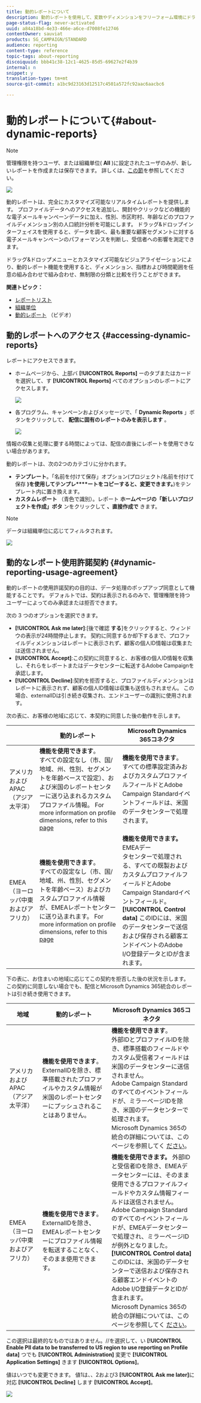 ```yaml
---
title: 動的レポートについて
description: 動的レポートを使用して、変数やディメンションをフリーフォーム環境にドラッグ&ドロップし、キャンペーンの成功を分析します。
page-status-flag: never-activated
uuid: a84a18bd-4e33-466e-a6ce-d7008fe12746
contentOwner: sauviat
products: SG_CAMPAIGN/STANDARD
audience: reporting
content-type: reference
topic-tags: about-reporting
discoiquuid: bbb41c38-12c1-4625-85d5-69627e2f4b39
internal: n
snippet: y
translation-type: tm+mt
source-git-commit: a1bc9d23163d12517c4501a572fc92aac6aacbc6

---
```



# 動的レポートについて{#about-dynamic-reports}

>[!NOTE]
>
>管理権限を持つユーザ、または組織単位( **All** )に設定されたユーザのみが、新しいレポートを作成または保存できます。 詳しくは、[この節](../../administration/using/users-management.md)を参照してください。

![](assets/dynamic_report_intro.png)

動的レポートは、完全にカスタマイズ可能なリアルタイムレポートを提供します。 プロファイルデータへのアクセスを追加し、開封やクリックなどの機能的な電子メールキャンペーンデータに加え、性別、市区町村、年齢などのプロファイルディメンション別の人口統計分析を可能にします。 ドラッグ&amp;ドロップインターフェイスを使用すると、データを調べ、最も重要な顧客セグメントに対する電子メールキャンペーンのパフォーマンスを判断し、受信者への影響を測定できます。

ドラッグ&amp;ドロップメニューとカスタマイズ可能なビジュアライゼーションにより、動的レポート機能を使用すると、ディメンション、指標および時間範囲を任意の組み合わせで組み合わせ、無制限の分類と比較を行うことができます。


**関連トピック：**

* [レポートリスト](../../reporting/using/defining-the-report-period.md)
* [組織単位](../../administration/using/organizational-units.md)
* [動的レポート](https://docs.adobe.com/content/help/en/campaign-learn/campaign-standard-tutorials/reporting/creating-a-dynamic-report.html) （ビデオ）

## 動的レポートへのアクセス {#accessing-dynamic-reports}

レポートにアクセスできます。

* ホームページから、上部バ **[!UICONTROL Reports]** ーのタブまたはカードを選択して、す **[!UICONTROL Reports]** べてのオプションのレポートにアクセスします。

   ![](assets/campaign_reports_access.png)

* 各プログラム、キャンペーンおよびメッセージで、「 **Dynamic Reports** 」ボタンをクリックして、 **配信に固有のレポートのみを表示します** 。

   ![](assets/campaign_reports_description.png)

情報の収集と処理に要する時間によっては、配信の直後にレポートを使用できない場合があります。

動的レポートは、次の2つのカテゴリに分かれます。

* **テンプレート**。「名前を付けて保存」オプション(プロジェクト/名前を付けて保存 **)を使用してテンプレ****ートをコピーすると、変更できます。**)をテンプレート内に置き換えます。
* **カスタムレポート** （青色で識別）。レポート **ホームページの「新しいプロジェクトを作成」ボタ** ンをクリックして **、直接作成で** きます。

>[!NOTE]
>
>データは組織単位に応じてフィルタされます。

![](assets/dynamic_report_overview.png)

## 動的なレポート使用許諾契約 {#dynamic-reporting-usage-agreement}

動的レポートの使用許諾契約の目的は、データ処理のポップアップ同意として機能することです。 デフォルトでは、契約は表示されるのみで、管理権限を持つユーザーによってのみ承認または拒否できます。

次の 3 つのオプションを選択できます。

* **[!UICONTROL Ask me later]**:[後で確認 **する**]をクリックすると、ウィンドウの表示が24時間停止します。 契約に同意するか却下するまで、プロファイルディメンションはレポートに表示されず、顧客の個人ID情報は収集または送信されません。
* **[!UICONTROL Accept]**:この契約に同意すると、お客様の個人ID情報を収集し、それらをレポートまたはデータセンターに転送するAdobe Campaignを承認します。
* **[!UICONTROL Decline]**:契約を拒否すると、プロファイルディメンションはレポートに表示されず、顧客の個人ID情報は収集も送信もされません。 この場合、externalIDは引き続き収集され、エンドユーザーの識別に使用されます。

次の表に、お客様の地域に応じて、本契約に同意した後の動作を示します。

|  | 動的レポート | Microsoft Dynamics 365コネクタ |
|---|---|---|
| アメリカおよびAPAC（アジア太平洋） | **機能を使用できます**。 <br>すべての設定なし（市、国/地域、州、性別、セグメントを年齢ベースで設定）、および米国のレポートセンターに送り込まれるカスタムプロファイル情報。 For more information on profile dimensions, refer to this [page](../../reporting/using/list-of-components-.md) | **機能を使用できます**。 <br>すべての標準設定済みおよびカスタムプロファイルフィールドとAdobe Campaign Standardイベントフィールドは、米国のデータセンターで処理されます。 |
| EMEA（ヨーロッパ中東およびアフリカ） | **機能を使用できます**。 <br>すべての設定なし（市、国/地域、州、性別、セグメントを年齢ベース）およびカスタムプロファイル情報が、EMEAレポートセンターに送り込まれます。 For more information on profile dimensions, refer to this [page](../../reporting/using/list-of-components-.md) | **機能を使用できます。** EMEAデー <br>タセンターで処理される、すべての既製およびカスタムプロファイルフィールドとAdobe Campaign Standardイベントフィールド。 <br>**[!UICONTROL Control data]** このIDには、米国のデータセンターで送信および保存される顧客エンドイベントのAdobe I/O登録データとIDが含まれます。 |

下の表に、お住まいの地域に応じてこの契約を拒否した後の状況を示します。 この契約に同意しない場合でも、配信とMicrosoft Dynamics 365統合のレポートは引き続き使用できます。

| 地域 | 動的レポート | Microsoft Dynamics 365コネクタ |
|---|---|---|
| アメリカおよびAPAC（アジア太平洋） | **機能を使用できます**。 <br> ExternalIDを除き、標準搭載されたプロファイルやカスタム情報が米国のレポートセンターにプッシュされることはありません。 | **機能を使用できます**。 <br>外部IDとプロファイルIDを除き、標準搭載のフィールドやカスタム受信者フィールドは米国のデータセンターに送信されません。 <br>Adobe Campaign Standardのすべてのイベントフィールドが、ミラーページIDを除き、米国のデータセンターで処理されます。 <br>Microsoft Dynamics 365の統合の詳細については、このページを参照してく [ださい](../../integrating/using/working-with-campaign-standard-and-microsoft-dynamics-365.md)。 |
| EMEA（ヨーロッパ中東およびアフリカ） | **機能を使用できます**。 <br>ExternalIDを除き、EMEAレポートセンターにプロファイル情報を転送することなく、そのまま使用できます。 | **機能を使用できます。** 外部ID <br>と受信者IDを除き、EMEAデータセンターには、そのまま使用できるプロファイルフィールドやカスタム情報フィールドは送信されません。 <br>Adobe Campaign Standardのすべてのイベントフィールドが、EMEAデータセンターで処理され、ミラーページIDが例外となりました。  <br>**[!UICONTROL Control data]** このIDには、米国のデータセンターで送信および保存される顧客エンドイベントのAdobe I/O登録データとIDが含まれます。<br>Microsoft Dynamics 365の統合の詳細については、このページを参照してく [ださい](../../integrating/using/working-with-campaign-standard-and-microsoft-dynamics-365.md)。 |

この選択は最終的なものではありません。//を選択して、い **[!UICONTROL Enable PII data to be transferred to US region to use reporting on Profile data]** つでも **[!UICONTROL Administration]** 変更で **[!UICONTROL Application Settings]** きます **[!UICONTROL Options]**。

値はいつでも変更できます。 値1は、、2および3 **[!UICONTROL Ask me later]**&#x200B;に対応 **[!UICONTROL Decline]** します **[!UICONTROL Accept]**。

![](assets/pii_window_2.png)
